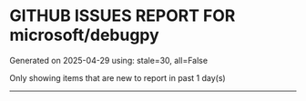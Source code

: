 
# GITHUB ISSUES REPORT FOR microsoft/debugpy


Generated on 2025-04-29 using: stale=30, all=False


Only showing items that are new to report in past 1 day(s)


---




















